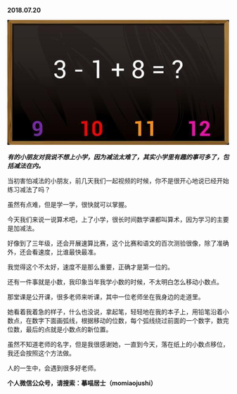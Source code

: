 
          
            
**2018.07.20**



![](img/51001-2b85919645fd58ea.jpeg)




***有的小朋友对我说不想上小学，因为减法太难了，其实小学里有趣的事可多了，包括减法在内。***

当初害怕减法的小朋友，前几天我们一起视频的时候，你不是很开心地说已经开始练习减法了吗？

虽然有点难，但是学一学，很快就可以掌握。

今天我们来说一说算术吧，上了小学，很长时间数学课都叫算术，因为学习的主要是加减法。

好像到了三年级，还会开展速算比赛，这个比赛和语文的百次测验很像，除了准确外，还会看速度，比谁最快最准。

我觉得这个不太好，速度不是那么重要，正确才是第一位的。

还有一件事就是小数，我印象当年我学小数的时候，不太明白怎么移动小数点。

那堂课是公开课，很多老师来听课，其中一位老师坐在我身边的走道里。

她看着我着急的样子，什么也没说，拿起笔，轻轻地在我的本子上，用铅笔沿着小数点，在数字下面画弧线，根据移动的位数，每个弧线绕过前面的一个数字，数完位数，最后的点就是小数点的新位置。

虽然不知道老师的名字，但是我很感谢她，一直到今天，落在纸上的小数点移位，我还会按照这个方法做。

人的一生中，会遇到很多好老师。


**个人微信公众号，请搜索：摹喵居士（momiaojushi）**

          
        